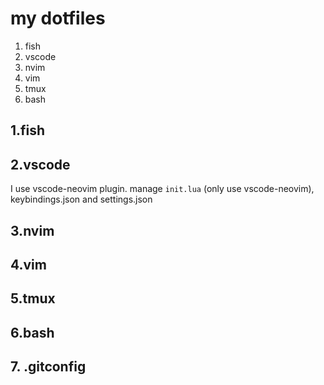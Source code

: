 # my dotfiles
1. fish
2. vscode
3. nvim
4. vim
5. tmux
6. bash

## 1.fish


## 2.vscode

I use vscode-neovim plugin.
manage ```init.lua``` (only use vscode-neovim), keybindings.json and settings.json

## 3.nvim


## 4.vim


## 5.tmux


## 6.bash


## 7. .gitconfig

